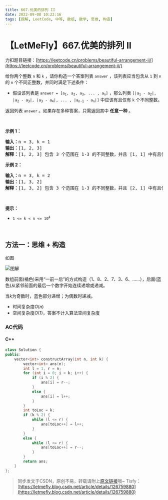 ```yaml
---
title: 667.优美的排列 II
date: 2022-09-08 10:22:16
tags: [题解, LeetCode, 中等, 数组, 数学, 思维, 构造]
---
```


# 【LetMeFly】667.优美的排列 II

力扣题目链接：[https://leetcode.cn/problems/beautiful-arrangement-ii/](https://leetcode.cn/problems/beautiful-arrangement-ii/)

<p>给你两个整数 <code>n</code> 和 <code>k</code> ，请你构造一个答案列表 <code>answer</code> ，该列表应当包含从 <code>1</code> 到 <code>n</code> 的 <code>n</code> 个不同正整数，并同时满足下述条件：</p>

<ul>
	<li>假设该列表是 <code>answer = [a<sub>1</sub>, a<sub>2</sub>, a<sub>3</sub>, ... , a<sub>n</sub>]</code> ，那么列表 <code>[|a<sub>1</sub> - a<sub>2</sub>|, |a<sub>2</sub> - a<sub>3</sub>|, |a<sub>3</sub> - a<sub>4</sub>|, ... , |a<sub>n-1</sub> - a<sub>n</sub>|]</code> 中应该有且仅有 <code>k</code> 个不同整数。</li>
</ul>

<p>返回列表 <code>answer</code> 。如果存在多种答案，只需返回其中 <strong>任意一种</strong> 。</p>

<p> </p>

<p><strong>示例 1：</strong></p>

<pre>
<strong>输入：</strong>n = 3, k = 1
<strong>输出：</strong>[1, 2, 3]
<strong>解释：</strong>[1, 2, 3] 包含 3 个范围在 1-3 的不同整数，并且 [1, 1] 中有且仅有 1 个不同整数：1
</pre>

<p><strong>示例 2：</strong></p>

<pre>
<strong>输入：</strong>n = 3, k = 2
<strong>输出：</strong>[1, 3, 2]
<strong>解释：</strong>[1, 3, 2] 包含 3 个范围在 1-3 的不同整数，并且 [2, 1] 中有且仅有 2 个不同整数：1 和 2
</pre>

<p> </p>

<p><strong>提示：</strong></p>

<ul>
	<li><code>1 <= k < n <= 10<sup>4</sup></code></li>
</ul>

<p> </p>


    
## 方法一：思维 + 构造

如图

![图解](https://cors.tisfy.eu.org/https://img-blog.csdnimg.cn/6557ccb126ff45c6abc348ffd88cb061.png#pic_center)

数组前面(橘色)采用“一前一后”的方式构造（1、8、2、7、3、6、……），后面(蓝色)从紧邻前面的最后一个数字开始连续递增或递减。

当$k$为奇数时，蓝色部分递增；为偶数时递减。

+ 时间复杂度$O(n)$
+ 空间复杂度$O(1)$，答案不计入算法空间复杂度

### AC代码

#### C++

```cpp
class Solution {
public:
    vector<int> constructArray(int n, int k) {
        vector<int> ans(n);
        int l = 1, r = n;
        for (int i = 0; i < k; i++) {
            if (i % 2) {
                ans[i] = r--;
            }
            else {
                ans[i] = l++;
            }
        }
        int toLoc = k;
        if (k % 2) {
            while (l <= r) {
                ans[toLoc++] = l++;
            }
        }
        else {
            while (l <= r) {
                ans[toLoc++] = r--;
            }
        }
        return ans;
    }
};
```

> 同步发文于CSDN，原创不易，转载请附上[原文链接](https://blog.letmefly.xyz/2022/09/08/LeetCode%200667.%E4%BC%98%E7%BE%8E%E7%9A%84%E6%8E%92%E5%88%97II/)哦~
> Tisfy：[https://letmefly.blog.csdn.net/article/details/126759880](https://letmefly.blog.csdn.net/article/details/126759880)
